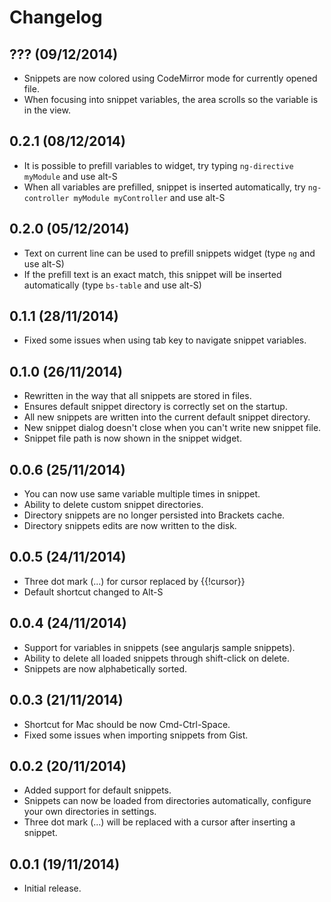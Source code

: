# Changelog

## ??? (09/12/2014)
* Snippets are now colored using CodeMirror mode for currently opened file.
* When focusing into snippet variables, the area scrolls so the variable is in the view.

## 0.2.1 (08/12/2014)
* It is possible to prefill variables to widget, try typing `ng-directive myModule` and use alt-S
* When all variables are prefilled, snippet is inserted automatically, try `ng-controller myModule myController` and use alt-S

## 0.2.0 (05/12/2014)
* Text on current line can be used to prefill snippets widget (type `ng` and use alt-S)
* If the prefill text is an exact match, this snippet will be inserted automatically (type `bs-table` and use alt-S)

## 0.1.1 (28/11/2014)
* Fixed some issues when using tab key to navigate snippet variables.

## 0.1.0 (26/11/2014)
* Rewritten in the way that all snippets are stored in files.
* Ensures default snippet directory is correctly set on the startup.
* All new snippets are written into the current default snippet directory.
* New snippet dialog doesn't close when you can't write new snippet file.
* Snippet file path is now shown in the snippet widget.

## 0.0.6 (25/11/2014)
* You can now use same variable multiple times in snippet.
* Ability to delete custom snippet directories.
* Directory snippets are no longer persisted into Brackets cache.
* Directory snippets edits are now written to the disk.

## 0.0.5 (24/11/2014)
* Three dot mark (...) for cursor replaced by {{!cursor}}
* Default shortcut changed to Alt-S

## 0.0.4 (24/11/2014)
* Support for variables in snippets (see angularjs sample snippets).
* Ability to delete all loaded snippets through shift-click on delete.
* Snippets are now alphabetically sorted.

## 0.0.3 (21/11/2014)
* Shortcut for Mac should be now Cmd-Ctrl-Space.
* Fixed some issues when importing snippets from Gist.

## 0.0.2 (20/11/2014)
* Added support for default snippets.
* Snippets can now be loaded from directories automatically, configure your own directories in settings.
* Three dot mark (...) will be replaced with a cursor after inserting a snippet.

## 0.0.1 (19/11/2014)
* Initial release.
